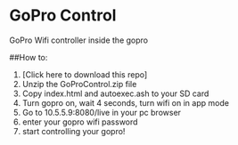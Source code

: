 GoPro Control
=============

GoPro Wifi controller inside the gopro

##How to:

1. [Click here to download this repo]
2. Unzip the GoProControl.zip file
3. Copy index.html and autoexec.ash to your SD card
4. Turn gopro on, wait 4 seconds, turn wifi on in app mode
5. Go to 10.5.5.9:8080/live in your pc browser
6. enter your gopro wifi password
7. start controlling your gopro!

